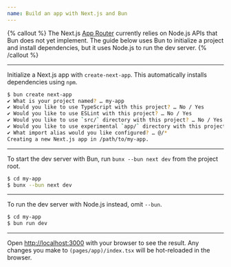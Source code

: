 ```yaml
---
name: Build an app with Next.js and Bun
---
```


{% callout %}
The Next.js [App Router](https://nextjs.org/docs/app) currently relies on Node.js APIs that Bun does not yet implement. The guide below uses Bun to initialize a project and install dependencies, but it uses Node.js to run the dev server.
{% /callout %}

---

Initialize a Next.js app with `create-next-app`. This automatically installs dependencies using `npm`.

```sh
$ bun create next-app
✔ What is your project named? … my-app
✔ Would you like to use TypeScript with this project? … No / Yes
✔ Would you like to use ESLint with this project? … No / Yes
✔ Would you like to use `src/` directory with this project? … No / Yes
✔ Would you like to use experimental `app/` directory with this project? … No / Yes
✔ What import alias would you like configured? … @/*
Creating a new Next.js app in /path/to/my-app.
```

---

To start the dev server with Bun, run `bunx --bun next dev` from the project root.

```sh
$ cd my-app
$ bunx --bun next dev
```

---

To run the dev server with Node.js instead, omit `--bun`.

```sh
$ cd my-app
$ bun run dev
```

---

Open [http://localhost:3000](http://localhost:3000) with your browser to see the result. Any changes you make to `(pages/app)/index.tsx` will be hot-reloaded in the browser.

